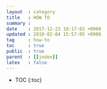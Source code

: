```yaml
---
layout  : category
title   : HOW TO
summary :
date    : 2017-12-23 18:17:02 +0900
updated : 2018-02-04 15:57:05 +0900
tag     : how-to
toc     : true
public  : true
parent  : [[index]]
latex   : false
---
```

* TOC
{:toc}


